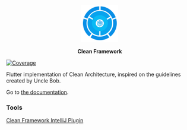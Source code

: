 <p align="center">
<img src="../../images/clean-framework.png" height="100" alt="Clean Framework"/>
</p>

<p align="center">
<strong>Clean Framework</strong>
</p>

[![Coverage](https://codecov.io/gh/MattHamburger/clean_framework/branch/main/graph/badge.svg)](https://codecov.io/gh/MattHamburger/clean_framework)

Flutter implementation of Clean Architecture, inspired on the guidelines created by Uncle Bob.

Go to [the documentation](https://docs.page/MattHamburger/clean_framework).

### Tools
[Clean Framework IntelliJ Plugin](https://plugins.jetbrains.com/plugin/21072-clean-framework)